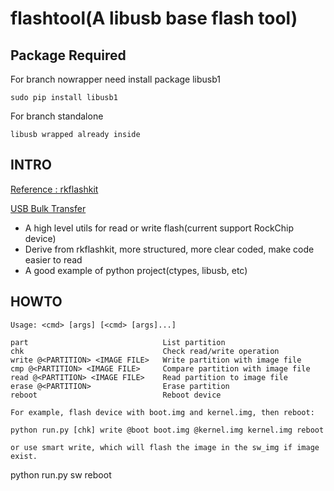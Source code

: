 # flashtool(A libusb base flash tool)

## Package Required

For branch nowrapper need install package libusb1

	sudo pip install libusb1

For branch standalone

	libusb wrapped already inside

## INTRO

[Reference : rkflashkit](https://github.com/linuxerwang/rkflashkit)

[USB Bulk Transfer](https://github.com/54shady/kernel_drivers_examples/tree/Firefly_RK3399/debug/usb)

- A high level utils for read or write flash(current support RockChip device)
- Derive from rkflashkit, more structured, more clear coded, make code easier to read
- A good example of python project(ctypes, libusb, etc)

## HOWTO

    Usage: <cmd> [args] [<cmd> [args]...]

    part                              List partition
	chk                               Check read/write operation
    write @<PARTITION> <IMAGE FILE>   Write partition with image file
    cmp @<PARTITION> <IMAGE FILE>     Compare partition with image file
    read @<PARTITION> <IMAGE FILE>    Read partition to image file
    erase @<PARTITION>                Erase partition
    reboot                            Reboot device

    For example, flash device with boot.img and kernel.img, then reboot:

	python run.py [chk] write @boot boot.img @kernel.img kernel.img reboot

	or use smart write, which will flash the image in the sw_img if image exist.
python run.py sw reboot
